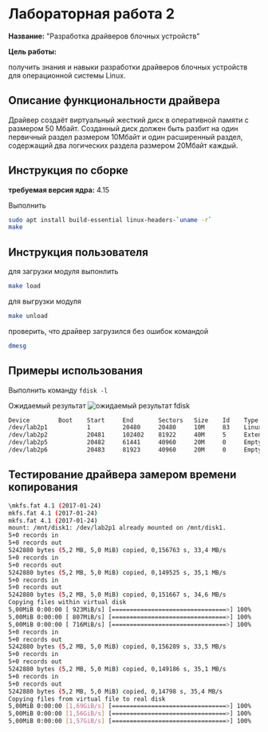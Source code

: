 # Лабораторная работа 2

**Название:** "Разработка драйверов блочных устройств"

**Цель работы:** 

получить знания и навыки разработки драйверов блочных устройств для операционной системы Linux. 

## Описание функциональности драйвера

Драйвер создаёт виртуальный жесткий диск в оперативной  памяти с размером 50 Мбайт. 
Созданный диск должен быть разбит на один первичный раздел размером 10Мбайт и один  расширенный раздел, содержащий два логических раздела  размером 20Мбайт каждый.

## Инструкция по сборке
**требуемая версия ядра:** 4.15

Выполнить
```bash
sudo apt install build-essential linux-headers-`uname -r`
make
```

## Инструкция пользователя

для загрузки модуля выпонлить 
```bash
make load
```

для выгрузки модуля 
```bash
make unload
```
проверить, что драйвер загрузился без ошибок командой 
```bash
dmesg
```
## Примеры использования
Выполнить команду `fdisk -l`

Ожидаемый результат
![ожидаемый результат fdisk]()
```bash
Device        Boot    Start     End       Sectors   Size    Id    Type
/dev/lab2p1           1         20480     20480     10M     83    Linux
/dev/lab2p2           20481     102402    81922     40M     5     Extended
/dev/lab2p5           20482     61441     40960     20M     0     Empty
/dev/lab2p6           20483     81923     40960     20M     0     Empty
```


## Тестирование драйвера замером времени копирования

```bash
\mkfs.fat 4.1 (2017-01-24)
mkfs.fat 4.1 (2017-01-24)
mkfs.fat 4.1 (2017-01-24)
mount: /mnt/disk1: /dev/lab2p1 already mounted on /mnt/disk1.
5+0 records in
5+0 records out
5242880 bytes (5,2 MB, 5,0 MiB) copied, 0,156763 s, 33,4 MB/s
5+0 records in
5+0 records out
5242880 bytes (5,2 MB, 5,0 MiB) copied, 0,149525 s, 35,1 MB/s
5+0 records in
5+0 records out
5242880 bytes (5,2 MB, 5,0 MiB) copied, 0,151667 s, 34,6 MB/s
Copying files within virtual disk
5,00MiB 0:00:00 [ 923MiB/s] [================================>] 100%            
5,00MiB 0:00:00 [ 807MiB/s] [================================>] 100%            
5,00MiB 0:00:00 [ 716MiB/s] [================================>] 100%            
5+0 records in
5+0 records out
5242880 bytes (5,2 MB, 5,0 MiB) copied, 0,156289 s, 33,5 MB/s
5+0 records in
5+0 records out
5242880 bytes (5,2 MB, 5,0 MiB) copied, 0,149186 s, 35,1 MB/s
5+0 records in
5+0 records out
5242880 bytes (5,2 MB, 5,0 MiB) copied, 0,14798 s, 35,4 MB/s
Copying files from virtual file to real disk
5,00MiB 0:00:00 [1,69GiB/s] [================================>] 100%            
5,00MiB 0:00:00 [1,56GiB/s] [================================>] 100%            
5,00MiB 0:00:00 [1,57GiB/s] [================================>] 100%  
```
